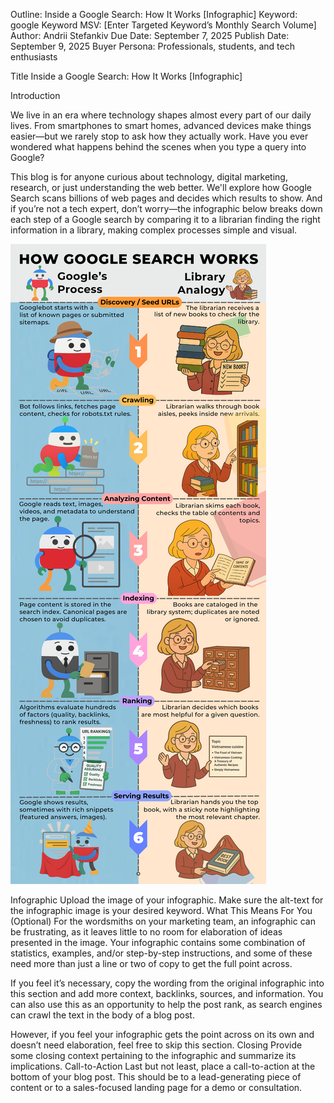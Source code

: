 Outline: Inside a Google Search: How It Works [Infographic]
Keyword: google
Keyword MSV: [Enter Targeted Keyword’s Monthly Search Volume]
Author: Andrii Stefankiv
Due Date: September 7, 2025
Publish Date: September 9, 2025
Buyer Persona: Professionals, students, and tech enthusiasts


Title
Inside a Google Search: How It Works [Infographic]

Introduction

We live in an era where technology shapes almost every part of our daily lives. From smartphones to smart homes, advanced devices make things easier—but we rarely stop to ask how they actually work. Have you ever wondered what happens behind the scenes when you type a query into Google?

This blog is for anyone curious about technology, digital marketing, research, or just understanding the web better. We'll explore how Google Search scans billions of web pages and decides which results to show. And if you’re not a tech expert, don’t worry—the infographic below breaks down each step of a Google search by comparing it to a librarian finding the right information in a library, making complex processes simple and visual.

![google_search_infographic](./media/google_search_infographic.png)

Infographic
Upload the image of your infographic. Make sure the alt-text for the infographic image is your desired keyword. 
What This Means For You (Optional)
For the wordsmiths on your marketing team, an infographic can be frustrating, as it leaves little to no room for elaboration of ideas presented in the image. Your infographic contains some combination of statistics, examples, and/or step-by-step instructions, and some of these need more than just a line or two of copy to get the full point across.

If you feel it’s necessary, copy the wording from the original infographic into this section and add more context, backlinks, sources, and information. You can also use this as an opportunity to help the post rank, as search engines can crawl the text in the body of a blog post. 

However, if you feel your infographic gets the point across on its own and doesn’t need elaboration, feel free to skip this section. 
Closing 
Provide some closing context pertaining to the infographic and summarize its implications. 
Call-to-Action
Last but not least, place a call-to-action at the bottom of your blog post. This should be to a lead-generating piece of content or to a sales-focused landing page for a demo or consultation.  
